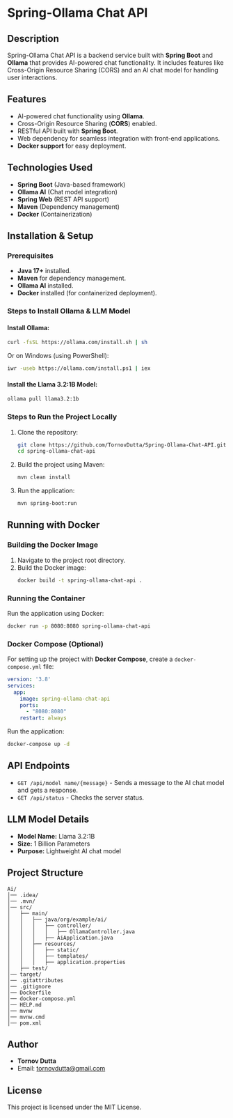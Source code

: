 # Spring-Ollama Chat API

## Description
Spring-Ollama Chat API is a backend service built with **Spring Boot** and **Ollama** that provides AI-powered chat functionality. It includes features like Cross-Origin Resource Sharing (CORS) and an AI chat model for handling user interactions.

## Features
- AI-powered chat functionality using **Ollama**.
- Cross-Origin Resource Sharing (**CORS**) enabled.
- RESTful API built with **Spring Boot**.
- Web dependency for seamless integration with front-end applications.
- **Docker support** for easy deployment.

## Technologies Used
- **Spring Boot** (Java-based framework)
- **Ollama AI** (Chat model integration)
- **Spring Web** (REST API support)
- **Maven** (Dependency management)
- **Docker** (Containerization)

## Installation & Setup
### Prerequisites
- **Java 17+** installed.
- **Maven** for dependency management.
- **Ollama AI** installed.
- **Docker** installed (for containerized deployment).

### Steps to Install Ollama & LLM Model
#### Install Ollama:
```sh
curl -fsSL https://ollama.com/install.sh | sh
```
Or on Windows (using PowerShell):
```sh
iwr -useb https://ollama.com/install.ps1 | iex
```

#### Install the Llama 3.2:1B Model:
```sh
ollama pull llama3.2:1b
```

### Steps to Run the Project Locally
1. Clone the repository:
   ```sh
   git clone https://github.com/TornovDutta/Spring-Ollama-Chat-API.git
   cd spring-ollama-chat-api
   ```
2. Build the project using Maven:
   ```sh
   mvn clean install
   ```
3. Run the application:
   ```sh
   mvn spring-boot:run
   ```

## Running with Docker
### Building the Docker Image
1. Navigate to the project root directory.
2. Build the Docker image:
   ```sh
   docker build -t spring-ollama-chat-api .
   ```

### Running the Container
Run the application using Docker:
```sh
docker run -p 8080:8080 spring-ollama-chat-api
```

### Docker Compose (Optional)
For setting up the project with **Docker Compose**, create a `docker-compose.yml` file:
```yaml
version: '3.8'
services:
  app:
    image: spring-ollama-chat-api
    ports:
      - "8080:8080"
    restart: always
```
Run the application:
```sh
docker-compose up -d
```

## API Endpoints
- `GET /api/model name/{message}` - Sends a message to the AI chat model and gets a response.
- `GET /api/status` - Checks the server status.

## LLM Model Details
- **Model Name:** Llama 3.2:1B
- **Size:** 1 Billion Parameters
- **Purpose:** Lightweight AI chat model

## Project Structure
```
Ai/
│── .idea/
│── .mvn/
│── src/
│   ├── main/
│   │   ├── java/org/example/ai/
│   │   │   ├── controller/
│   │   │   │   ├── OllamaController.java
│   │   │   ├── AiApplication.java
│   │   ├── resources/
│   │   │   ├── static/
│   │   │   ├── templates/
│   │   │   ├── application.properties
│   ├── test/
│── target/
│── .gitattributes
│── .gitignore
│── Dockerfile
│── docker-compose.yml
│── HELP.md
│── mvnw
│── mvnw.cmd
│── pom.xml
```

## Author
- **Tornov Dutta**
- Email: tornovdutta@gmail.com

## License
This project is licensed under the MIT License.

